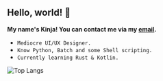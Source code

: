 ## Hello, world! :wave: 
**My name's Kinja! You can contact me via my [email](mailto:kinja@duck.com).**
- ```Mediocre UI/UX Designer.``` 
- ```Know Python, Batch and some Shell scripting.```
- ```Currently learning Rust & Kotlin.```<br />

![Top Langs](https://github-readme-stats.vercel.app/api/top-langs/?username=realkinja&layout=compact&bg_color=left,0a0e12,2b74a5&border_color=2b74a5&text_color=fffff0&title_color=359df8)
